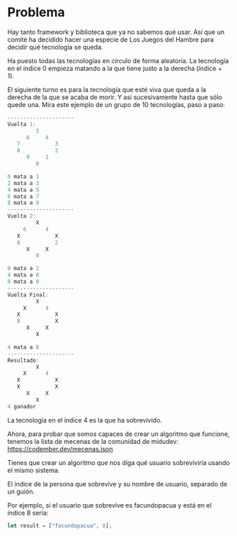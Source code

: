 # Problema

Hay tanto framework y biblioteca que ya no sabemos qué usar. Así que un comité ha decidido hacer una especie de Los Juegos del Hambre para decidir qué tecnología se queda.

Ha puesto todas las tecnologías en círculo de forma aleatoria. La tecnología en el índice 0 empieza matando a la que tiene justo a la derecha (índice + 1).

El siguiente turno es para la tecnología que esté viva que queda a la derecha de la que se acaba de morir. Y así sucesivamente hasta que sólo quede una. Mira este ejemplo de un grupo de 10 tecnologías, paso a paso:

```js
---------------------
Vuelta 1:
         5
      6     4
   7           3
   8           2
      9     1
         0

0 mata a 1
2 mata a 3
4 mata a 5
6 mata a 7
8 mata a 9
---------------------
Vuelta 2:
         X
     6      4
   X           X
   8           2
      X     X
         0

0 mata a 2
4 mata a 6
8 mata a 0
---------------------
Vuelta Final:
         X
     X      4
   X           X
   8           X
      X     X
         X

4 mata a 8
---------------------
Resultado:
         X
     X      4
   X           X
   X           X
      X     X
         X
4 ganador
```

La tecnología en el índice 4 es la que ha sobrevivido.

Ahora, para probar que somos capaces de crear un algoritmo que funcione, tenemos la lista de mecenas de la comunidad de midudev: https://codember.dev/mecenas.json

Tienes que crear un algoritmo que nos diga qué usuario sobreviviría usando el mismo sistema.

El índice de la persona que sobrevive y su nombre de usuario, separado de un guión.

Por ejemplo, si el usuario que sobrevive es facundopacua y está en el índice 8 sería:

```js
let result = ["facundopacua", 8];
```
